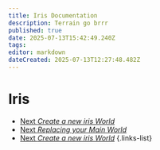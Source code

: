 ```yaml
---
title: Iris Documentation
description: Terrain go brrr
published: true
date: 2025-07-13T15:42:49.240Z
tags: 
editor: markdown
dateCreated: 2025-07-13T12:27:48.482Z
---
```


# Iris

- [Next *Create a new iris World*](/doc/iris/create-world)
- [Next *Replacing your Main World*](/doc/iris/replacing-main-world)
- [Next *Create a new iris World*](/doc/iris/create-world)
{.links-list}


